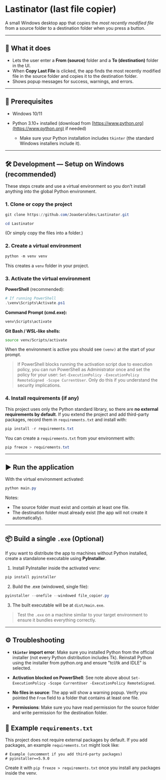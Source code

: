 # Lastinator (last file copier)

A small Windows desktop app that copies the _most recently modified file_ from a source folder to a destination folder when you press a button.

---

## 🔎 What it does

- Lets the user enter a **From (source)** folder and a **To (destination)** folder in the UI.
- When **Copy Last File** is clicked, the app finds the most recently modified file in the source folder and copies it to the destination folder.
- Shows popup messages for success, warnings, and errors.

---

## 🧾 Prerequisites

- Windows 10/11
- Python 3.10+ installed (download from [https://www.python.org](https://www.python.org) if needed)

  - Make sure your Python installation includes `tkinter` (the standard Windows installers include it).

---

## 🛠 Development — Setup on Windows (recommended)

These steps create and use a virtual environment so you don't install anything into the global Python environment.

### 1. Clone or copy the project

```powershell
git clone https://github.com/JoaoGeraldes/Lastinator.git

cd Lastinator
```

(Or simply copy the files into a folder.)

### 2. Create a virtual environment

```powershell
python -m venv venv
```

This creates a `venv` folder in your project.

### 3. Activate the virtual environment

**PowerShell** (recommended):

```powershell
# If running PowerShell
.\venv\Scripts\Activate.ps1
```

**Command Prompt (cmd.exe):**

```cmd
venv\Scripts\activate
```

**Git Bash / WSL-like shells:**

```bash
source venv/Scripts/activate
```

When the environment is active you should see `(venv)` at the start of your prompt.

> If PowerShell blocks running the activation script due to execution policy, you can run PowerShell as Administrator once and set the policy for your user: `Set-ExecutionPolicy -ExecutionPolicy RemoteSigned -Scope CurrentUser`. Only do this if you understand the security implications.

### 4. Install requirements (if any)

This project uses only the Python standard library, so there are **no external requirements by default**. If you extend the project and add third-party packages, record them in `requirements.txt` and install with:

```powershell
pip install -r requirements.txt
```

You can create a `requirements.txt` from your environment with:

```powershell
pip freeze > requirements.txt
```

---

## ▶️ Run the application

With the virtual environment activated:

```powershell
python main.py
```

Notes:

- The source folder must exist and contain at least one file.
- The destination folder must already exist (the app will not create it automatically).

---

## 📦 Build a single `.exe` (Optional)

If you want to distribute the app to machines without Python installed, create a standalone executable using **PyInstaller**.

1. Install PyInstaller inside the activated venv:

```powershell
pip install pyinstaller
```

2. Build the .exe (windowed, single file):

```powershell
pyinstaller --onefile --windowed file_copier.py
```

3. The built executable will be at `dist/main.exe`.

> Test the `.exe` on a machine similar to your target environment to ensure it bundles everything correctly.

---

## ⚙️ Troubleshooting

- **`tkinter` import error**: Make sure you installed Python from the official installer (not every Python distribution includes Tk). Reinstall Python using the installer from python.org and ensure "tcl/tk and IDLE" is selected.

- **Activation blocked on PowerShell**: See note above about `Set-ExecutionPolicy -Scope CurrentUser -ExecutionPolicy RemoteSigned`.

- **No files in source**: The app will show a warning popup. Verify you pointed the `From` field to a folder that contains at least one file.

- **Permissions**: Make sure you have read permission for the source folder and write permission for the destination folder.

## 📁 Example `requirements.txt`

This project does not require external packages by default. If you add packages, an example `requirements.txt` might look like:

```
# Example (uncomment if you add third-party packages)
# pyinstaller==5.9.0
```

Create it with `pip freeze > requirements.txt` once you install any packages inside the venv.
